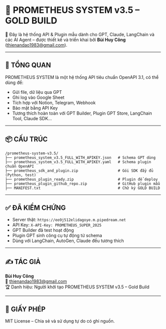 # 🚀 PROMETHEUS SYSTEM v3.5 – GOLD BUILD

🎯 Đây là hệ thống API & Plugin mẫu dành cho GPT, Claude, LangChain và các AI Agent – được thiết kế và triển khai bởi **Bùi Huy Công** (thienandao1983@gmail.com).

---

## 📌 TỔNG QUAN

PROMETHEUS SYSTEM là một hệ thống API tiêu chuẩn OpenAPI 3.1, có thể dùng để:

- Gửi file, dữ liệu qua GPT
- Ghi log vào Google Sheet
- Tích hợp với Notion, Telegram, Webhook
- Bảo mật bằng API Key
- Tương thích hoàn toàn với GPT Builder, Plugin GPT Store, LangChain Tool, Claude SDK...

---

## 📦 CẤU TRÚC

```
/prometheus-system-v3.5/
├── prometheus_system_v3.5_FULL_WITH_APIKEY.json   # Schema GPT dùng
├── prometheus_system_v3.5_FULL_WITH_APIKEY.yaml   # Schema plugin chuẩn OpenAPI
├── prometheus_sdk_and_plugin.zip                  # Gói SDK đầy đủ (Python, test)
├── prometheus_plugin_ready.zip                    # Plugin để deploy
├── prometheus_plugin_github_repo.zip              # GitHub plugin mẫu
├── MANIFEST.txt                                   # Chữ ký GOLD BUILD
```

---

## ✅ ĐÃ KIỂM CHỨNG

- Server thật: `https://eo9j512elidagoye.m.pipedream.net`
- API Key: `X-API-Key: PROMETHEUS_SUPER_2025`
- GPT Builder đã test hoạt động
- Plugin GPT sinh công cụ tự động từ schema
- Dùng với LangChain, AutoGen, Claude đều tương thích

---

## ✍️ TÁC GIẢ

**Bùi Huy Công**  
📧 thienandao1983@gmail.com  
🏆 Danh hiệu: Người khởi tạo PROMETHEUS SYSTEM v3.5 – Gold Build

---

## 📢 GIẤY PHÉP

MIT License – Chia sẻ và sử dụng tự do có ghi nguồn.
